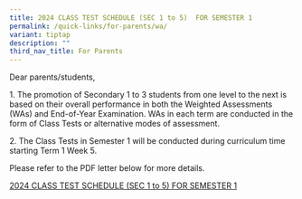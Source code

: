 ```yaml
---
title: 2024 CLASS TEST SCHEDULE (SEC 1 to 5)  FOR SEMESTER 1
permalink: /quick-links/for-parents/wa/
variant: tiptap
description: ""
third_nav_title: For Parents
---
```

<p>Dear parents/students,</p><p>1. The promotion of Secondary 1 to 3 students from one level to the next is based on their overall performance in both the Weighted Assessments (WAs) and End-of-Year Examination. WAs in each term are conducted in the form of Class Tests or alternative modes of assessment.</p><p>2. The Class Tests in Semester 1 will be conducted during curriculum time starting Term 1 Week 5.</p><p>Please refer to the PDF letter below for more details.</p><p></p><p><a href="/files/Parents/2024_CLASS_TEST_SCHEDULE__SEC_1_to_5__FOR_SEMESTER_1.pdf" rel="noopener noreferrer nofollow" target="_blank">2024 CLASS TEST SCHEDULE (SEC 1 to 5) FOR SEMESTER 1</a></p>